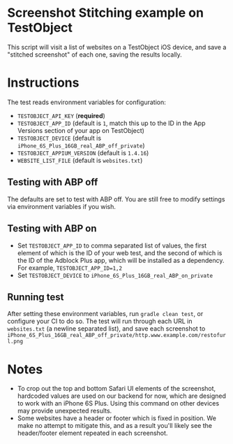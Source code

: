 # Screenshot Stitching example on TestObject

This script will visit a list of websites on a TestObject iOS device, and save a "stitched screenshot" of each one, saving the results
locally.

# Instructions

The test reads environment variables for configuration:

* `TESTOBJECT_API_KEY` (**required**)
* `TESTOBJECT_APP_ID` (default is `1`, match this up to the ID in the App Versions section of your app on TestObject)
* `TESTOBJECT_DEVICE` (default is `iPhone_6S_Plus_16GB_real_ABP_off_private`)
* `TESTOBJECT_APPIUM_VERSION` (default is `1.4.16`)
* `WEBSITE_LIST_FILE` (default is `websites.txt`)

## Testing with ABP off

The defaults are set to test with ABP off. You are still free to modify settings via environment variables if you wish.

## Testing with ABP on

* Set `TESTOBJECT_APP_ID` to comma separated list of values, the first element of which is the ID of your web test, and the second of which is the ID of the
Adblock Plus app, which will be installed as a dependency. For example, `TESTOBJECT_APP_ID=1,2`
* Set `TESTOBJECT_DEVICE` to `iPhone_6S_Plus_16GB_real_ABP_on_private`

## Running test

After setting these environment variables, run `gradle clean test`, or configure your CI to do so. The test will run through each URL
in `websites.txt` (a newline separated list), and save each screenshot to `iPhone_6S_Plus_16GB_real_ABP_off_private/http.www.example.com/restofurl.png`

# Notes

* To crop out the top and bottom Safari UI elements of the screenshot, hardcoded values are used on our backend for now, which are designed
to work with an iPhone 6S Plus. Using this command on other devices may provide unexpected results.
* Some websites have a header or footer which is fixed in position. We make no attempt to mitigate this, and as a result you'll likely see
the header/footer element repeated in each screenshot.